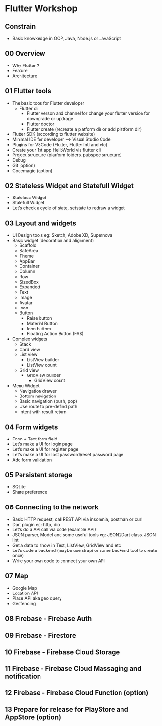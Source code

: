 Flutter Workshop
================

Constrain
---------
 * Basic knowkedge in OOP, Java, Node.js or JavaScript

00 Overview
---------
 * Why Flutter ?
 * Feature
 * Architecture

01 Flutter tools
---------
 * The basic toos for Flutter developer
   * Flutter cli
	 * Flutter verson and channel for change your flutter version for downgrade or updrage
	 * Flutter doctor
	 * Flutter create (recreate a platform dir or add platform dir)
 * Flutter SDK (according to flutter website)
 * Minimal IDE for developer --> Visual Studio Code
 * Plugins for VSCode (Flutter, Flutter Intl and etc)
 * Create your 1st app HelloWorld via flutter cli
 * Project structure (platform folders, pubspec structure)
 * Debug
 * Git (option)
 * Codemagic (option)

02 Stateless Widget and Statefull Widget
---------
 * Stateless Widget
 * Statefull Widget
 * Let's check a cycle of state, setstate to redraw a widget

03 Layout and widgets
---------
 * UI Design tools eg: Sketch, Adobe XD, Supernova
 * Basic widget (decoration and alignment)
	 * Scaffold
	 * SafeArea
	 * Theme
	 * AppBar
   * Container
   * Column
   * Row
   * SizedBox
   * Expanded
   * Text
   * Image
   * Avatar 
   * Icon
   * Button
     * Raise button
     * Material Button
     * Icon buttom
     * Floating Action Button (FAB)
 * Complex widgets
   * Stack
   * Card view
   * List view
     * ListView builder
     * ListView count
   * Grid view
	   * GridView builder
		 * GridView count
 * Menu Widget
   * Navigation drawer
   * Bottom navigation
   * Basic navigation (push, pop)
   * Use route to pre-defind path
   * Intent with result return

04 Form widgets
---------
 * Form + Text form field
 * Let's make a UI for login page
 * Let's make a UI for register page
 * Let's make a UI for lost password/reset password page
 * Add form validation

05 Persistent storage
---------
 * SQLite
 * Share preference

06 Connecting to the network
---------
 * Basic HTTP request, call REST API via insomnia, postman or curl
 * Dart plugin eg: http, dio
 * Let's do a API call via code (example API)
 * JSON parser, Model and some useful tools eg: JSON2Dart class, JSON lint
 * Get a data to show in Text, ListView, GridView and etc
 * Let's code a backend (maybe use strapi or some backend tool to create once)
 * Write your own code to connect your own API

07 Map
---------
 * Google Map
 * Location API
 * Place API aka geo query
 * Geofencing

08 Firebase - Firebase Auth
---------

09 Firebase - Firestore
---------

10 Firebase - Firebase Cloud Storage
---------

11 Firebase - Firebase Cloud Massaging and notification
---------

12 Firebase - Firebase Cloud Function (option)
---------

13 Prepare for release for PlayStore and AppStore (option)
---------
